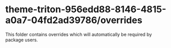 # theme-triton-956edd88-8146-4815-a0a7-04fd2ad39786/overrides

This folder contains overrides which will automatically be required by package users.
